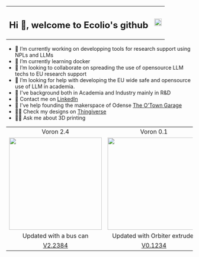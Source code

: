 <table>
  <tr>
    <td><h2>Hi  👋, welcome to Ecolio's github</h2></td>
    <td><img src="https://github.com/Ecolio/Ecolio/assets/15341716/8d26edaf-9098-42f4-b6a1-4f97ecc06b79" width="100%" style="max-width: 150px;"></td>
  </tr>
</table>



- 🔭 I’m currently working on developping tools for research support using NPLs and LLMs
- 🌱 I’m currently learning docker
- 👯 I’m looking to collaborate on spreading the use of opensource LLM techs to EU research support
- 🤔 I’m looking for help with developing the EU wide safe and opensource use of LLM in academia.
- 🎒 I've background both in Academia and Industry mainly in R&D
- 💬 Contact me on [LinkedIn](https://www.linkedin.com/in/lioneljouvet/)
- 🧱 I've help founding the makerspace of Odense [The O'Town Garage](https://theotowngarage.com/)
- 👨‍🔬 Check my designs on [Thingiverse](https://www.thingiverse.com/ecolio314/designs)
- 👨‍🔬 Ask me about 3D printing


<table>
  <tr>
    <td align="center">Voron 2.4</td>
    <td align="center">Voron 0.1</td>
  </tr>
  <tr>
    <td><img src="https://github.com/Ecolio/Ecolio/assets/15341716/f80fb34a-e91d-4932-b1c0-1908d6567ce3" width="250" /></td>
    <td><img src="https://github.com/Ecolio/Ecolio/assets/15341716/9dc42cdb-3fd4-4136-af2c-d535da12bd1f" width="250" /></td>
  </tr>
  <tr>
    <td align="center">Updated with a bus can</td>
    <td align="center">Updated with Orbiter extruder</td>
  </tr>  
  <tr>
    <td align="center"><a href="https://www.reddit.com/r/voroncorexy/comments/qqr41u/serial_request_for_two_voron_v24_350mm_discord/?utm_source=share&utm_medium=web3x&utm_name=web3xcss&utm_term=1&utm_content=share_button">V2.2384</a></td>
    <td align="center"><a href="https://www.reddit.com/r/voroncorexy/comments/rtkb89/serial_request_voron_01_ecolio6511/?utm_source=share&utm_medium=web3x&utm_name=web3xcss&utm_term=1&utm_content=share_button">V0.1234</a></td>
  </tr>
</table>
